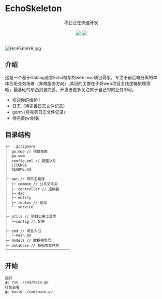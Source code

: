 # EchoSkeleton

<div align="center"> 项目正在快速开发</div><br>
<div align="center">

<a href="https://github.com/00ty/EchoSkeleton/blob/master/LICENSE">
<img src="https://img.shields.io/github/license/00ty/EchoSkeleton"></img></a>
<a href="https://github.com/wejectchen/Ginblog">
<img src="https://img.shields.io/github/stars/00ty/EchoSkeleton?label=GitHub">
</a>
</div><br>

![HmPEmVkR.jpg](https://img1.imgtp.com/2022/11/26/HmPEmVkR.png)

## 介绍

这是一个基于Golang语言Echo框架的web mvc项目骨架，专注于前后端分离的单体应用业务场景（非微服务方向）,其目的主要在于将web项目主线逻辑梳理清晰，最基础的东西封装完善，开发者更多关注属于自己的的业务即可。

- 欢迎你的维护！
- 日志（待完善日志文件记录）
- gorm (待完善日志文件记录)
- 待完善jwt封装

## 目录结构
```shell
├─  .gitignore
│  go.mod // 项目依赖
│  go.sum
│  config.yml // 配置文件
│  LICENSE
│  README.md
│          
├─ api // 项目主路径
│  ├─ common // 公共文件夹
│  ├─ controller // 控制器
│  ├─ dao
│  ├─ entity
│  ├─ routes // 路由
│  └─ service
│  
├─ utils // 项目公用工具库 
│  └─config // 配置 
│ 
├─ cmd // 项目入口   
│  └─main.go
├─ models // 数据模型层    
├─ database // 数据库文件夹
└─────────────────────────────
```

## 开始

```shell
运行
go run ./cmd/main.go
打包部署
go build ./cmd/main.go
```
